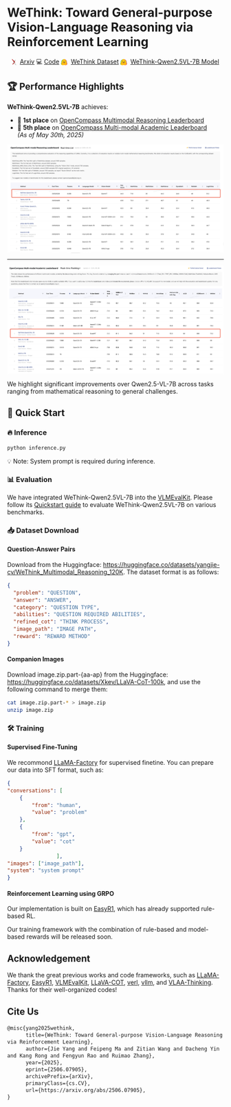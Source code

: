 
# WeThink: Toward General-purpose Vision-Language Reasoning via Reinforcement Learning


<p align="center">
  <img src="./assets/ar.svg" alt="Arxiv Logo" style="height: 1em; vertical-align: middle; margin-right: 0.3em;">
  <a href="https://arxiv.org/pdf/2506.07905" target="_blank">Arxiv</a>  
  💻  <a href="https://github.com/yangjie-cv/WeThink" target="_blank">Code</a>  
    <img src="./assets/hg.svg" alt="Hugging Face Logo" style="height: 1em; vertical-align: middle; margin-right: 0.3em;">
  <a href="https://huggingface.co/datasets/yangjie-cv/WeThink_Multimodal_Reasoning_120K" target="_blank">WeThink Dataset</a>  
    <img src="./assets/hg.svg" alt="Hugging Face Logo" style="height: 1em; vertical-align: middle; margin-right: 0.3em;">
  <a href="https://huggingface.co/yangjie-cv/WeThink-Qwen2.5VL-7B" target="_blank">WeThink-Qwen2.5VL-7B Model</a>  

</p>



## 🏆 Performance Highlights
**WeThink-Qwen2.5VL-7B** achieves:
- 🥇 **1st place** on [OpenCompass Multimodal Reasoning Leaderboard](https://rank.opencompass.org.cn/leaderboard-multimodal-reasoning/?m=REALTIME)
- 🏅 **5th place** on [OpenCompass Multi-modal Academic Leaderboard](https://rank.opencompass.org.cn/leaderboard-multimodal/?m=REALTIME)  
*(As of May 30th, 2025)*


<img src="assets/reasoning_leaderboard_highlight.png" width = "640" alt="pipeline" align=center />

-----

<img src="assets/academic_leaderborad_highlight.png" width = "640" alt="pipeline" align=center />


We highlight significant improvements over Qwen2.5-VL-7B across tasks ranging from mathematical reasoning to general challenges.

## 🚀 Quick Start
### 🔥 Inference
```bash
python inference.py
```
💡 ​​Note​​: System prompt is required during inference. 

### 📊 Evaluation
We have integrated WeThink-Qwen2.5VL-7B into the [VLMEvalKit](https://github.com/open-compass/VLMEvalKit). Please follow its [Quickstart guide](https://github.com/open-compass/VLMEvalKit/blob/main/docs/en/Quickstart.md) to evaluate WeThink-Qwen2.5VL-7B on various benchmarks.





### 📥 Dataset Download
#### Question-Answer Pairs
Download from the Huggingface: https://huggingface.co/datasets/yangjie-cv/WeThink_Multimodal_Reasoning_120K. The dataset format is as follows:
```json
{
  "problem": "QUESTION",
  "answer": "ANSWER",
  "category": "QUESTION TYPE",
  "abilities": "QUESTION REQUIRED ABILITIES",
  "refined_cot": "THINK PROCESS",
  "image_path": "IMAGE PATH",
  "reward": "REWARD METHOD"
}
```
#### Companion Images
Download image.zip.part-{aa-ap} from the Huggingface: https://huggingface.co/datasets/Xkev/LLaVA-CoT-100k, and use the following command to merge them:
```bash
cat image.zip.part-* > image.zip
unzip image.zip
```

### 🛠️ Training
#### Supervised Fine-Tuning
We recommond [LLaMA-Factory](https://github.com/hiyouga/LLaMA-Factory) for supervised finetine.
You can prepare our data into SFT format, such as:
```json
{
"conversations": [
    {
        "from": "human", 
        "value": "problem"
    },
    {
        "from": "gpt", 
        "value": "cot"
    }
                ],
"images": ["image_path"],
"system": "system prompt"
}
```
#### Reinforcement Learning using GRPO
Our implementation is built on [EasyR1](https://github.com/hiyouga/EasyR1), which has already supported rule-based RL.

Our training framework with the combination of rule-based and model-based rewards will be released soon.










## Acknowledgement 
We thank the great previous works and code frameworks, such as [LLaMA-Factory](https://github.com/hiyouga/LLaMA-Factory), [EasyR1](https://github.com/hiyouga/EasyR1), [VLMEvalKit](https://github.com/open-compass/VLMEvalKit), [LLaVA-COT](https://github.com/PKU-YuanGroup/LLaVA-CoT), [verl](https://github.com/volcengine/verl), [vllm](https://github.com/vllm-project/vllm), and [VLAA-Thinking](https://github.com/UCSC-VLAA/VLAA-Thinking). Thanks for their well-organized codes!



## Cite Us 
```
@misc{yang2025wethink,
      title={WeThink: Toward General-purpose Vision-Language Reasoning via Reinforcement Learning}, 
      author={Jie Yang and Feipeng Ma and Zitian Wang and Dacheng Yin and Kang Rong and Fengyun Rao and Ruimao Zhang},
      year={2025},
      eprint={2506.07905},
      archivePrefix={arXiv},
      primaryClass={cs.CV},
      url={https://arxiv.org/abs/2506.07905}, 
}
```


